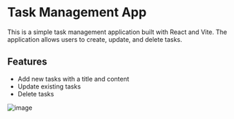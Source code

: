# Task Management App

This is a simple task management application built with React and Vite. The application allows users to create, update, and delete tasks.

## Features

- Add new tasks with a title and content
- Update existing tasks
- Delete tasks

![image](https://github.com/user-attachments/assets/0185739e-e253-4b40-89bd-ab9173775bd7)
